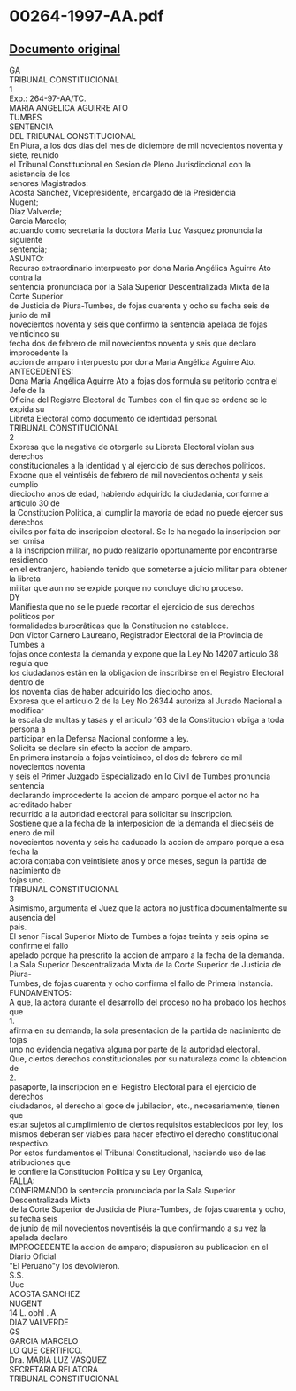 
00264-1997-AA.pdf
=================
  
[Documento original](https://tc.gob.pe/jurisprudencia/1998/00264-1997-AA.pdf)  
---  
GA  
TRIBUNAL CONSTITUCIONAL  
1  
Exp.: 264-97-AA/TC.  
MARIA ANGELICA AGUIRRE ATO  
TUMBES  
SENTENCIA  
DEL TRIBUNAL CONSTITUCIONAL  
En Piura, a los dos dias del mes de diciembre de mil novecientos noventa y siete, reunido  
el Tribunal Constitucional en Sesion de Pleno Jurisdiccional con la asistencia de los  
senores Magistrados:  
Acosta Sanchez, Vicepresidente, encargado de la Presidencia  
Nugent;  
Diaz Valverde;  
Garcia Marcelo;  
actuando como secretaria la doctora Maria Luz Vasquez pronuncia la siguiente  
sentencia;  
ASUNTO:  
Recurso extraordinario interpuesto por dona Maria Angélica Aguirre Ato contra la  
sentencia pronunciada por la Sala Superior Descentralizada Mixta de la Corte Superior  
de Justicia de Piura-Tumbes, de fojas cuarenta y ocho su fecha seis de junio de mil  
novecientos noventa y seis que confirmo la sentencia apelada de fojas veinticinco su  
fecha dos de febrero de mil novecientos noventa y seis que declaro improcedente la  
accion de amparo interpuesto por dona Maria Angélica Aguirre Ato.  
ANTECEDENTES:  
Dona Maria Angélica Aguirre Ato a fojas dos formula su petitorio contra el Jefe de la  
Oficina del Registro Electoral de Tumbes con el fin que se ordene se le expida su  
Libreta Electoral como documento de identidad personal.  
TRIBUNAL CONSTITUCIONAL  
2  
Expresa que la negativa de otorgarle su Libreta Electoral violan sus derechos  
constitucionales a la identidad y al ejercicio de sus derechos politicos.  
Expone que el veintiséis de febrero de mil novecientos ochenta y seis cumplio  
dieciocho anos de edad, habiendo adquirido la ciudadania, conforme al articulo 30 de  
la Constitucion Politica, al cumplir la mayoria de edad no puede ejercer sus derechos  
civiles por falta de inscripcion electoral. Se le ha negado la inscripcion por ser omisa  
a la inscripcion militar, no pudo realizarlo oportunamente por encontrarse residiendo  
en el extranjero, habiendo tenido que someterse a juicio militar para obtener la libreta  
militar que aun no se expide porque no concluye dicho proceso.  
DY  
Manifiesta que no se le puede recortar el ejercicio de sus derechos politicos por  
formalidades burocrâticas que la Constitucion no establece.  
Don Victor Carnero Laureano, Registrador Electoral de la Provincia de Tumbes a  
fojas once contesta la demanda y expone que la Ley No 14207 articulo 38 regula que  
los ciudadanos estân en la obligacion de inscribirse en el Registro Electoral dentro de  
los noventa dias de haber adquirido los dieciocho anos.  
Expresa que el articulo 2 de la Ley No 26344 autoriza al Jurado Nacional a modificar  
la escala de multas y tasas y el articulo 163 de la Constitucion obliga a toda persona a  
participar en la Defensa Nacional conforme a ley.  
Solicita se declare sin efecto la accion de amparo.  
En primera instancia a fojas veinticinco, el dos de febrero de mil novecientos noventa  
y seis el Primer Juzgado Especializado en lo Civil de Tumbes pronuncia sentencia  
declarando improcedente la accion de amparo porque el actor no ha acreditado haber  
recurrido a la autoridad electoral para solicitar su inscripcion.  
Sostiene que a la fecha de la interposicion de la demanda el dieciséis de enero de mil  
novecientos noventa y seis ha caducado la accion de amparo porque a esa fecha la  
actora contaba con veintisiete anos y once meses, segun la partida de nacimiento de  
fojas uno.  
TRIBUNAL CONSTITUCIONAL  
3  
Asimismo, argumenta el Juez que la actora no justifica documentalmente su ausencia del  
pais.  
El senor Fiscal Superior Mixto de Tumbes a fojas treinta y seis opina se confirme el fallo  
apelado porque ha prescrito la accion de amparo a la fecha de la demanda.  
La Sala Superior Descentralizada Mixta de la Corte Superior de Justicia de Piura-  
Tumbes, de fojas cuarenta y ocho confirma el fallo de Primera Instancia.  
FUNDAMENTOS:  
A que, la actora durante el desarrollo del proceso no ha probado los hechos que  
1.  
afirma en su demanda; la sola presentacion de la partida de nacimiento de fojas  
uno no evidencia negativa alguna por parte de la autoridad electoral.  
Que, ciertos derechos constitucionales por su naturaleza como la obtencion de  
2.  
pasaporte, la inscripcion en el Registro Electoral para el ejercicio de derechos  
ciudadanos, el derecho al goce de jubilacion, etc., necesariamente, tienen que  
estar sujetos al cumplimiento de ciertos requisitos establecidos por ley; los  
mismos deberan ser viables para hacer efectivo el derecho constitucional  
respectivo.  
Por estos fundamentos el Tribunal Constitucional, haciendo uso de las atribuciones que  
le confiere la Constitucion Politica y su Ley Organica,  
FALLA:  
CONFIRMANDO la sentencia pronunciada por la Sala Superior Descentralizada Mixta  
de la Corte Superior de Justicia de Piura-Tumbes, de fojas cuarenta y ocho, su fecha seis  
de junio de mil novecientos noventiséis la que confirmando a su vez la apelada declaro  
IMPROCEDENTE la accion de amparo; dispusieron su publicacion en el Diario Oficial  
"El Peruano"y los devolvieron.  
S.S.  
Uuc  
ACOSTA SANCHEZ  
NUGENT  
14 L. obhl . A  
DIAZ VALVERDE  
GS  
GARCIA MARCELO  
LO QUE CERTIFICO.  
Dra. MARIA LUZ VASQUEZ  
SECRETARIA RELATORA  
TRIBUNAL CONSTITUCIONAL